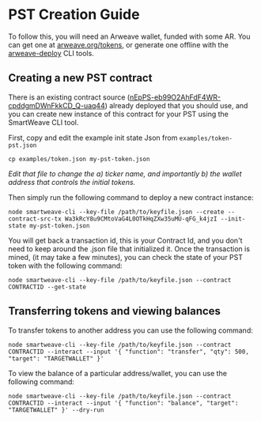 # PST Creation Guide

To follow this, you will need an Arweave wallet, funded with some AR. You can get one at [arweave.org/tokens](https://arweave.org/tokens), or generate one offline with the [arweave-deploy](https://github.com/ArweaveTeam/arweave-deploy#arweave-deploy) CLI tools.

## Creating a new PST contract

There is an existing contract source ([nEpPS-eb99O2AhFdF4WR-cpddgmDWnFkkCD_Q-uaq44](https://arweave.net/nEpPS-eb99O2AhFdF4WR-cpddgmDWnFkkCD_Q-uaq44)) already deployed that you should use, and you can create new instance of this contract for your PST using the SmartWeave CLI tool.

First, copy and edit the example init state Json from `examples/token-pst.json`

`cp examples/token.json my-pst-token.json`

*Edit that file to change the a) ticker name, and importantly b) the wallet address that controls the initial tokens.*

Then simply run the following command to deploy a new contract instance:

`node smartweave-cli --key-file /path/to/keyfile.json --create --contract-src-tx Wa3kRcY8u9CMtoVaG4L0OTkHqZXw35uMU-qFG_k4jzI --init-state my-pst-token.json`

You will get back a transaction id, this is your Contract Id, and you don't need to keep around the .json file that initialized it. Once the transaction is mined, (it may take a few minutes), you can check the state of your PST token with the following command:

`node smartweave-cli --key-file /path/to/keyfile.json --contract CONTRACTID --get-state`

## Transferring tokens and viewing balances

To transfer tokens to another address you can use the following command:

`node smartweave-cli --key-file /path/to/keyfile.json --contract CONTRACTID --interact --input '{ "function": "transfer", "qty": 500, "target": "TARGETWALLET" }'`

To view the balance of a particular address/wallet, you can use the following command:

`node smartweave-cli --key-file /path/to/keyfile.json --contract CONTRACTID --interact --input '{ "function": "balance", "target": "TARGETWALLET" }' --dry-run`









